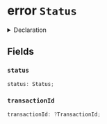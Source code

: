 # error `Status`

<details>
<summary>Declaration</summary>

```typescript
class StatusError extends Error {
    status: Status;

    transactionId: ?TransactionId;
}
```

</details>

## Fields

### `status`

```typescript
status: Status;
```

### `transactionId`

```typescript
transactionId: ?TransactionId;
```
